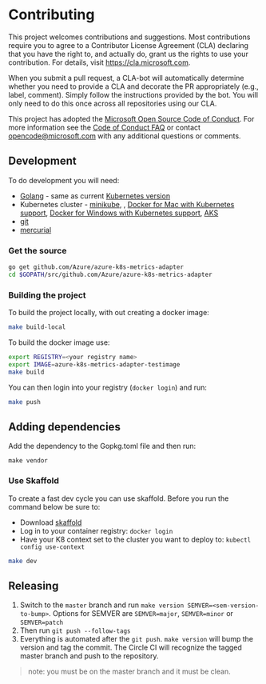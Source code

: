 # Contributing

This project welcomes contributions and suggestions. Most contributions require you to
agree to a Contributor License Agreement (CLA) declaring that you have the right to,
and actually do, grant us the rights to use your contribution. For details, visit
https://cla.microsoft.com.

When you submit a pull request, a CLA-bot will automatically determine whether you need
to provide a CLA and decorate the PR appropriately (e.g., label, comment). Simply follow the
instructions provided by the bot. You will only need to do this once across all repositories using our CLA.

This project has adopted the [Microsoft Open Source Code of Conduct](https://opensource.microsoft.com/codeofconduct/).
For more information see the [Code of Conduct FAQ](https://opensource.microsoft.com/codeofconduct/faq/)
or contact [opencode@microsoft.com](mailto:opencode@microsoft.com) with any additional questions or comments.

## Development
To do development you will need:

- [Golang](https://golang.org/doc/install) - same as current [Kubernetes version ](https://github.com/kubernetes/community/blob/master/contributors/devel/development.md#go)
- Kubernetes cluster - [minikube](https://github.com/kubernetes/minikube), , [Docker for Mac with Kubernetes support](https://docs.docker.com/docker-for-mac/kubernetes/),  [Docker for Windows with Kubernetes support](https://docs.docker.com/docker-for-windows/kubernetes/), [AKS](https://docs.microsoft.com/en-us/azure/aks/kubernetes-walkthrough)
- [git](https://git-scm.com/downloads) 
- [mercurial](https://www.mercurial-scm.org/downloads)  

### Get the source

```bash
go get github.com/Azure/azure-k8s-metrics-adapter
cd $GOPATH/src/github.com/Azure/azure-k8s-metrics-adapter
```

### Building the project
To build the project locally, with out creating a docker image:

```bash
make build-local
```

To build the docker image use:

```bash
export REGISTRY=<your registry name>
export IMAGE=azure-k8s-metrics-adapter-testimage
make build
```

You can then login into your registry (`docker login`) and run:

```bash
make push
```

## Adding dependencies

Add the dependency to the Gopkg.toml file and then run:

```
make vendor
```

### Use Skaffold
To create a fast dev cycle you can use skaffold.  Before you run the command below be sure to:

- Download [skaffold](https://github.com/GoogleContainerTools/skaffold#installation) 
- Log in to your container registry: `docker login`
- Have your K8 context set to the cluster you want to deploy to: `kubectl config use-context`

```bash
make dev
```

## Releasing

1. Switch to the `master` branch and run `make version SEMVER=<sem-version-to-bump>`. Options for SEMVER are `SEMVER=major`, `SEMVER=minor` or `SEMVER=patch`
2. Then run `git push --follow-tags`
3. Everything is automated after the `git push`.  `make version` will bump the version and tag the commit.  The Circle CI will recognize the tagged master branch and push to the repository.

> note: you must be on the master branch and it must be clean. 